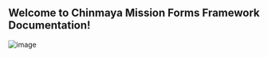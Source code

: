 ## Welcome to Chinmaya Mission Forms Framework Documentation! ##

![image](https://user-images.githubusercontent.com/29865785/55116563-0cc8b800-50be-11e9-97e3-cddc1a5d4c95.png)